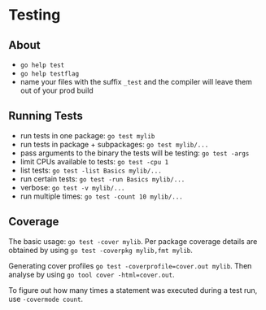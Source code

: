 # Testing

## About

* `go help test`
* `go help testflag`
* name your files with the suffix `_test` and the compiler will leave them
  out of your prod build

## Running Tests

* run tests in one package: `go test mylib`
* run tests in package + subpackages: `go test mylib/...`
* pass arguments to the binary the tests will be testing: `go test -args`
* limit CPUs available to tests: `go test -cpu 1`
* list tests: `go test -list Basics mylib/...`
* run certain tests: `go test -run Basics mylib/...`
* verbose: `go test -v mylib/...`
* run multiple times: `go test -count 10 mylib/...`

## Coverage

The basic usage: `go test -cover mylib`. Per package coverage details are obtained
by using `go test -coverpkg mylib,fmt mylib`.

Generating cover profiles `go test -coverprofile=cover.out mylib`. Then analyse by
using `go tool cover -html=cover.out`.

To figure out how many times a statement was executed during a test run, use `-covermode count`.
